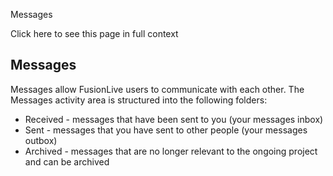 Messages

Click here to see this page in full context

##  Messages

Messages allow FusionLive users to communicate with each other. The Messages
activity area is structured into the following folders:

  * Received - messages that have been sent to you (your messages inbox) 
  * Sent - messages that you have sent to other people (your messages outbox) 
  * Archived - messages that are no longer relevant to the ongoing project and can be archived 

